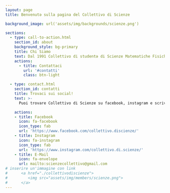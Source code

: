 ```yaml
---
layout: page
title: Benvenutə sulla pagina del Collettivo di Scienze

background_image: url('assets/img/backgrounds/scienze.png')

sections:
  - type: call-to-action.html
    section_id: about
    background_style: bg-primary
    title: Chi Siamo
    text: Dal 1991 Collettivo di studentə di Scienze Matematiche Fisiche e Naturali dell'università di Firenze. Il Collettivo di Scienze significa innanzitutto un gruppo di pari, universitarə e allo stesso tempo cittadinə, che hanno deciso di riunirsi riconoscendosi in valori condivisi e con l'interesse di confrontarsi e formarsi assieme nel proprio contesto culturale e politico. Fra i nostri valori fondamentali ci sono antifascismo, laicità, equità sociale, giustizia climatica. -Controguida 2020
    actions:
      - title: Contattaci
        url: '#contatti'
        class: btn-light

  - type: contact.html
    section_id: contatti
    title: Trovaci sui social!
    text: >-
      Puoi trovare Collettivo di Scienze su facebook, instagram e scriverci per email.

    actions:
    - title: Facebook
      icon: fa-facebook
      icon_type: fab
      url: 'https://www.facebook.com/collettivo.discienze/'
    - title: Instagram
      icon: fa-instagram
      icon_type: fab
      url: 'https://www.instagram.com/collettivo.di.scienze/'
    - title: E-Mail
      icon: fa-envelope
      url: mailto:scienzecollettivo@gmail.com
# inserire un'immagine con link
#      <a href="./collettivodiscienze">
#         <img src="assets/img/members/scienze.png">
#      </a>
---
```

